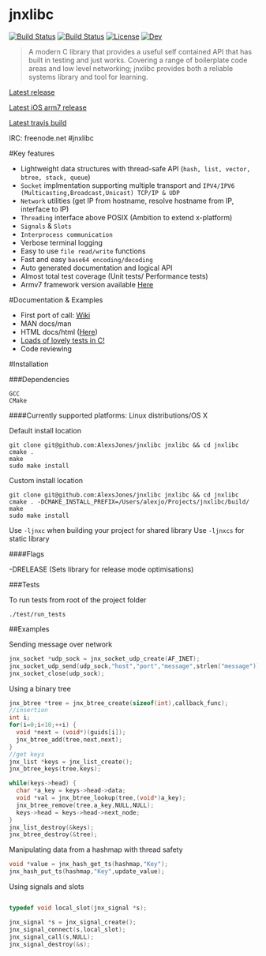 
 jnxlibc
=======
[![Build Status](https://travis-ci.org/AlexsJones/jnxlibc.svg?branch=master)](https://travis-ci.org/AlexsJones/jnxlibc)
[![Build Status](https://drone.io/github.com/AlexsJones/jnxlibc/status.png)](https://drone.io/github.com/AlexsJones/jnxlibc/latest)
[![License](http://img.shields.io/badge/license-GPLv3-green.svg)](http://img.shields.io/badge/license-GPLv3-green.svg)
[![Dev](http://img.shields.io/badge/development-active-green.svg)](http://img.shields.io/badge/development-active-green.svg)


>A modern C library that provides a useful self contained API that has built in testing and just works.
>Covering a range of boilerplate code areas and low level networking; jnxlibc provides both a reliable systems library and tool for learning.

[Latest release](https://github.com/AlexsJones/jnxlibc/releases)

[Latest iOS arm7 release](https://www.dropbox.com/sh/yrmpg4s54haobvk/AAACzIDXYKS7b7CZURzZb6Qaa?dl=0)

[Latest travis build](https://travis-ci.org/AlexsJones/jnxlibc/builds)

IRC: freenode.net #jnxlibc

#Key features
- Lightweight data structures with thread-safe API (`hash, list, vector, btree, stack, queue`) 
- `Socket` implmentation supporting multiple transport and `IPV4/IPV6 (Multicasting,Broadcast,Unicast) TCP/IP & UDP`
- `Network` utilities (get IP from hostname, resolve hostname from IP, interface to IP)
- `Threading` interface above POSIX (Ambition to extend x-platform)
- `Signals` & `Slots`
- `Interprocess communication`
- Verbose terminal logging
- Easy to use `file read/write` functions
- Fast and easy `base64 encoding/decoding`
- Auto generated documentation and logical API
- Almost total test coverage (Unit tests/ Performance tests)
- Armv7 framework version available [Here](https://github.com/AlexsJones/jnxlibc_ios)

#Documentation & Examples

- First port of call: [Wiki](https://github.com/AlexsJones/jnxlibc/wiki/A-library-tour)
- MAN  docs/man
- HTML docs/html ([Here](http://htmlpreview.github.io/?https://raw.github.com/AlexsJones/jnxlibc/master/docs/html/files.html))
- [Loads of lovely tests in C!](setup/test)
- Code reviewing

#Installation

###Dependencies
```
GCC
CMake
```
####Currently supported platforms: Linux distributions/OS X


Default install location
```
git clone git@github.com:AlexsJones/jnxlibc jnxlibc && cd jnxlibc
cmake .
make
sudo make install
```
Custom install location
```
git clone git@github.com:AlexsJones/jnxlibc jnxlibc && cd jnxlibc
cmake . -DCMAKE_INSTALL_PREFIX=/Users/alexjo/Projects/jnxlibc/build/ 
make
sudo make install
```

Use `-ljnxc` when building your project for shared library
Use `-ljnxcs` for static library

####Flags

-DRELEASE (Sets library for release mode optimisations) 

###Tests

To run tests from root of the project folder
```
./test/run_tests
```


##Examples

Sending message over network
```C
jnx_socket *udp_sock = jnx_socket_udp_create(AF_INET);
jnx_socket_udp_send(udp_sock,"host","port","message",strlen("message"));
jnx_socket_close(udp_sock);

```
Using a binary tree
```C
jnx_btree *tree = jnx_btree_create(sizeof(int),callback_func);
//insertion
int i;
for(i=0;i<10;++i) {
  void *next = (void*)(guids[i]);
  jnx_btree_add(tree,next,next);
}
//get keys
jnx_list *keys = jnx_list_create();
jnx_btree_keys(tree,keys);

while(keys->head) {
  char *a_key = keys->head->data;
  void *val = jnx_btree_lookup(tree,(void*)a_key);
  jnx_btree_remove(tree,a_key,NULL,NULL);
  keys->head = keys->head->next_node;
}
jnx_list_destroy(&keys);
jnx_btree_destroy(&tree);
```
Manipulating data from a hashmap with thread safety
```C
void *value = jnx_hash_get_ts(hashmap,"Key");
jnx_hash_put_ts(hashmap,"Key",update_value);
```

Using signals and slots
```C

typedef void local_slot(jnx_signal *s);

jnx_signal *s = jnx_signal_create();
jnx_signal_connect(s,local_slot);
jnx_signal_call(s,NULL);
jnx_signal_destroy(&s);

```

